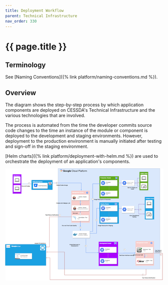 ```yaml
---
title: Deployment Workflow
parent: Technical Infrastructure
nav_order: 330
---
```


# {{ page.title }}

## Terminology

See [Naming Conventions]({% link platform/naming-conventions.md %}).

## Overview

The diagram shows the step-by-step process by which application components are deployed on
CESSDA's Technical Infrastructure and the various technologies that are involved.

The process is automated from the time the developer commits source code changes to the time an
instance of the module or component is deployed to the development and staging environments.
However, deployment to the production environment is manually initiated after testing and
sign-off in the staging environment.

[Helm charts]({% link platform/deployment-with-helm.md %}) are used to orchestrate the deployment of an application's components.

![DataFlow_Diagram](../assets/dataflow-diagram.png)
